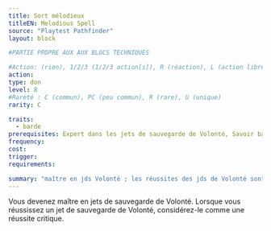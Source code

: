 ```yaml
---
title: Sort mélodieux
titleEN: Melodious Spell
source: "Playtest Pathfinder"
layout: block

#PARTIE PROPRE AUX AUX BLOCS TECHNIQUES

#Action: (rien), 1/2/3 (1/2/3 action[s]), R (réaction), L (action libre)
action: 
type: don
level: 8
#Rareté : C (commun), PC (peu commun), R (rare), U (unique)
rarity: C

traits:
  - barde
prerequisites: Expert dans les jets de sauvegarde de Volonté, Savoir bardique
frequency: 
cost:
trigger: 
requirements:

summary: "maître en jds Volonté ; les réussites des jds de Volonté sont critiques"
---
```


Vous devenez maître en jets de sauvegarde de Volonté. Lorsque vous réussissez un jet de sauvegarde de Volonté, considérez-le comme une réussite critique.